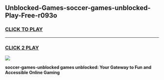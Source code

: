 
## Unblocked-Games-soccer-games-unblocked-Play-Free-r093o
<h3>
<a href="https://premium76.site?title=soccer-games-unblocked&ref=12A">CLICK TO PLAY</a></h3>
<hr>

<h3>
<a href="https://premium76.site?title=soccer-games-unblocked&ref=12A">CLICK 2 PLAY</a>
  
</h3>

<a href="https://premium76.site?title=soccer-games-unblocked&ref=12A"><img src="https://clearcache.store/games.png"></a>


**soccer-games-unblocked games unblocked: Your Gateway to Fun and Accessible Online Gaming**
